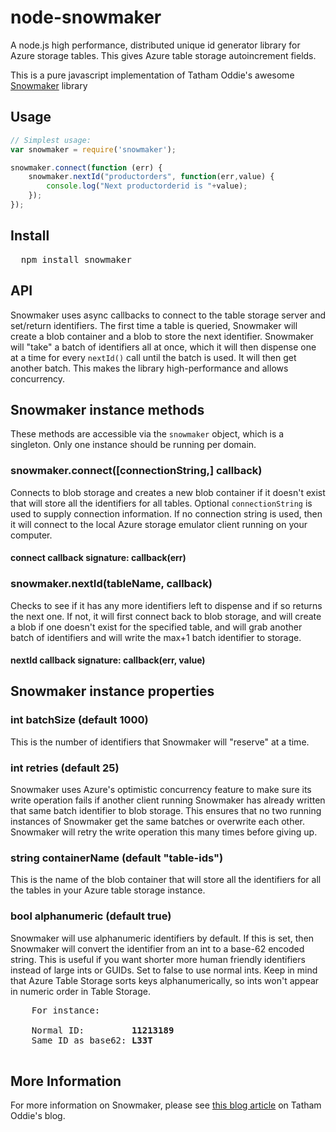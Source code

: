 ﻿# node-snowmaker
A node.js high performance, distributed unique id generator library for Azure storage tables.  This gives Azure table storage autoincrement fields.

This is a pure javascript implementation of Tatham Oddie's awesome [Snowmaker](http://blog.tatham.oddie.com.au/2011/07/14/released-snowmaker-a-unique-id-generator-for-azure-or-any-other-cloud-hosting-environment/) library

## Usage

```javascript
// Simplest usage:
var snowmaker = require('snowmaker');

snowmaker.connect(function (err) {
	snowmaker.nextId("productorders", function(err,value) {		
		console.log("Next productorderid is "+value);
	});
});


```

## Install

<pre>
  npm install snowmaker
</pre>



## API

Snowmaker uses async callbacks to connect to the table storage server and set/return identifiers.  The first time a table is queried, Snowmaker will create a blob container and a blob to store the next identifier.  Snowmaker will "take" a batch of identifiers all at once, which it will then dispense one at a time for every `nextId()` call until the batch is used.  It will then get another batch.  This makes the library high-performance and allows concurrency.

## Snowmaker instance methods

These methods are accessible via the `snowmaker` object, which is a singleton.  Only one instance should be running per domain.

### snowmaker.connect([connectionString,] callback)

Connects to blob storage and creates a new blob container if it doesn't exist that will store all the identifiers for all tables.  Optional `connectionString` is used to supply connection information.  If no connection string is used, then it will connect to the local Azure storage emulator client running on your computer.

#### connect callback signature: callback(err)


### snowmaker.nextId(tableName, callback)

Checks to see if it has any more identifiers left to dispense and if so returns the next one.  If not, it will first connect back to blob storage, and will create a blob if one doesn't exist for the specified table, and will grab another batch of identifiers and will write the max+1 batch identifier to storage.

#### nextId callback signature: callback(err, value)

## Snowmaker instance properties

### int batchSize (default 1000)

This is the number of identifiers that Snowmaker will "reserve" at a time.

### int retries (default 25)

Snowmaker uses Azure's optimistic concurrency feature to make sure its write operation fails if another client running Snowmaker has already written that same batch identifier to blob storage.  This ensures that no two running instances of Snowmaker get the same batches or overwrite each other.  Snowmaker will retry the write operation this many times before giving up.

### string containerName (default "table-ids")

This is the name of the blob container that will store all the identifiers for all the tables in your Azure table storage instance.

### bool alphanumeric (default true)
Snowmaker will use alphanumeric identifiers by default.  If this is set, then Snowmaker will convert the identifier from an int to a base-62 encoded string.  This is useful if you want shorter more human friendly identifiers instead of large ints or GUIDs.  Set to false to use normal ints.  Keep in mind that Azure Table Storage sorts keys alphanumerically, so ints won't appear in numeric order in Table Storage.

  <pre>
    For instance:
    
    Normal ID:         <b>11213189</b>
    Same ID as base62: <b>L33T</b>
  </pre>

## More Information

For more information on Snowmaker, please see [this blog article](http://blog.tatham.oddie.com.au/2011/07/14/released-snowmaker-a-unique-id-generator-for-azure-or-any-other-cloud-hosting-environment/) on Tatham Oddie's blog.
